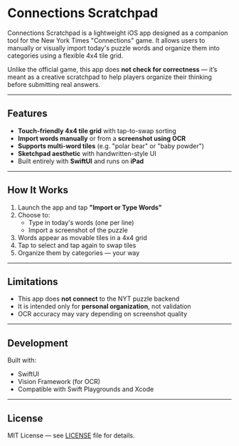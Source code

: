 
# Connections Scratchpad

Connections Scratchpad is a lightweight iOS app designed as a companion tool for the New York Times "Connections" game. It allows users to manually or visually import today's puzzle words and organize them into categories using a flexible 4x4 tile grid.

Unlike the official game, this app does **not check for correctness** — it’s meant as a creative scratchpad to help players organize their thinking before submitting real answers.

---

## Features

- **Touch-friendly 4x4 tile grid** with tap-to-swap sorting
- **Import words manually** or from a **screenshot using OCR**
- **Supports multi-word tiles** (e.g. "polar bear" or "baby powder")
- **Sketchpad aesthetic** with handwritten-style UI
- Built entirely with **SwiftUI** and runs on **iPad**

---

## How It Works

1. Launch the app and tap **"Import or Type Words"**
2. Choose to:
   - Type in today's words (one per line)
   - Import a screenshot of the puzzle
3. Words appear as movable tiles in a 4x4 grid
4. Tap to select and tap again to swap tiles
5. Organize them by categories — your way

---

## Limitations

- This app does **not connect** to the NYT puzzle backend
- It is intended only for **personal organization**, not validation
- OCR accuracy may vary depending on screenshot quality

---

## Development

Built with:
- SwiftUI
- Vision Framework (for OCR)
- Compatible with Swift Playgrounds and Xcode

---

## License

MIT License — see [LICENSE](LICENSE) file for details.
